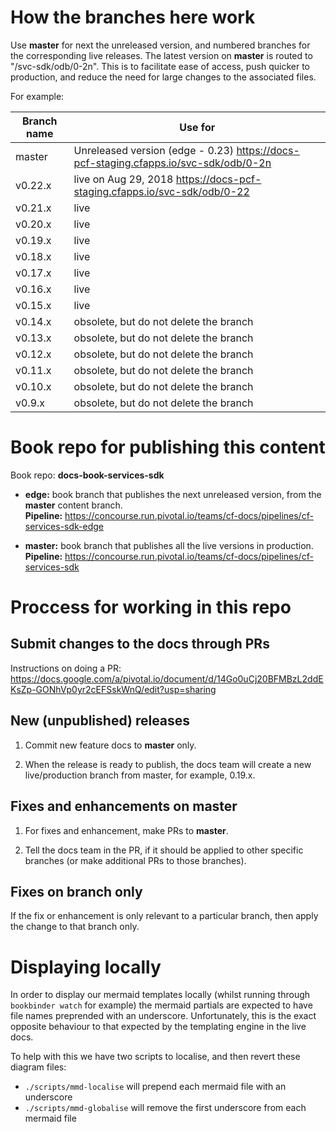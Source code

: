 
# How the branches here work

Use **master** for next the unreleased version, and numbered branches for the corresponding live releases.
The latest version on **master** is routed to "/svc-sdk/odb/0-2n". This is to facilitate ease of access, push quicker to production, and reduce the need for large changes to the associated files.

For example:

| Branch name     | Use for|
|-----------------| ------|
| master          | Unreleased version (edge - 0.23) https://docs-pcf-staging.cfapps.io/svc-sdk/odb/0-2n|
| v0.22.x         | live on Aug 29, 2018 https://docs-pcf-staging.cfapps.io/svc-sdk/odb/0-22|
| v0.21.x         | live |
| v0.20.x         | live |
| v0.19.x         | live | 
| v0.18.x         | live | 
| v0.17.x         | live | 
| v0.16.x         | live |
| v0.15.x         | live |
| v0.14.x         | obsolete, but do not delete the branch | 
| v0.13.x         | obsolete, but do not delete the branch | 
| v0.12.x         | obsolete, but do not delete the branch | 
| v0.11.x         | obsolete, but do not delete the branch | 
| v0.10.x         | obsolete, but do not delete the branch | 
| v0.9.x          | obsolete, but do not delete the branch | 


# Book repo for publishing this content

Book repo: **docs-book-services-sdk**

* **edge:** book branch that publishes the next unreleased version, from the **master** content branch. <br>**Pipeline:** https://concourse.run.pivotal.io/teams/cf-docs/pipelines/cf-services-sdk-edge

* **master:** book branch that publishes all the live versions in production. <br>**Pipeline:** https://concourse.run.pivotal.io/teams/cf-docs/pipelines/cf-services-sdk

# Proccess for working in this repo

## Submit changes to the docs through PRs

Instructions on doing a PR: https://docs.google.com/a/pivotal.io/document/d/14Go0uCj20BFMBzL2ddEKsZp-GONhVp0yr2cEFSskWnQ/edit?usp=sharing

## New (unpublished) releases

1. Commit new feature docs to **master** only.

2. When the release is ready to publish, the docs team will create a new live/production branch from master, for example, 0.19.x.

## Fixes and enhancements on master

1. For fixes and enhancement, make PRs to **master**.

2. Tell the docs team in the PR, if it should be applied to other specific branches (or make additional PRs to those branches).

## Fixes on branch only

If the fix or enhancement is only relevant to a particular branch, then apply the change to that branch only.

# Displaying locally

In order to display our mermaid templates locally (whilst running through `bookbinder watch` for example) the mermaid partials are expected to have file names preprended with an underscore. Unfortunately, this is the exact opposite behaviour to that expected by the templating engine in the live docs.

To help with this we have two scripts to localise, and then revert these diagram files:
* `./scripts/mmd-localise` will prepend each mermaid file with an underscore
* `./scripts/mmd-globalise` will remove the first underscore from each mermaid file

